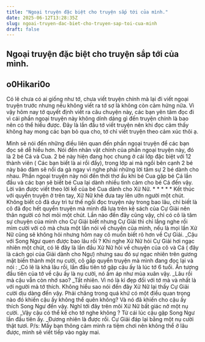 ```yaml
---
title: "Ngoại truyện đặc biệt cho truyện sắp tới của mình."
date: 2025-06-12T13:28:35Z
slug: ngoai-truyen-dac-biet-cho-truyen-sap-toi-cua-minh
draft: false
---
```


## Ngoại truyện đặc biệt cho truyện sắp tới của mình.

## o0Hikari0o

Có lẽ chưa có ai giống như tớ, chưa viết truyện chính mà lại đi viết ngoại truyện trước nhưng nếu không viết ra tớ sợ là không còn cảm hứng nữa. Vì vậy hôm nay tớ quyết định viết ra câu chuyện này, các bạn yên tâm đọc đi vì cái phần ngoại truyện này không dính dáng gì đến truyện chính là bao nên có thể hiểu được. Đây là lần đầu tớ viết truyện nên khi đọc cảm thấy không hay mong các bạn bỏ qua cho, tớ chỉ viết truyện theo cảm xúc thôi ạ.
 
   Mình sẽ nói đến những điều liên quan đến phần ngoại truyện để các bạn đọc sẽ dễ hiểu hơn. Nói đến nhân vật chính của phần ngoại truyện này, đó là 2 bé Cá và Cua. 2 bé này hiện đang học chung ở cái lớp đặc biệt với 12 thành viên ( Các bạn biết là ai rồi đấy), trong lớp ai mà ngồi bên cạnh 2 bé này bảo đảm sẽ nổi da gà ngay vì nghe phải những lời tâm sự 2 bé dành cho nhau.
  Phần ngoại truyện này nói đến thời thơ ấu khi bé Cua gặp bé Cá lần đầu và các bạn sẽ biết bé Cua lại dành nhiều tình cảm cho bé Cá đến vậy. Lời văn được viết theo lời kể của bé Cua dành cho Xử Nữ.
                     *           *          *          *         *
  Kết thúc với quyển truyện ở trên tay, Xữ Nữ khẽ đưa tay lên ưỡn người một chút. Không biết cô đã duy trì tư thế ngồi đọc truyện này trong bao lâu, chỉ biết là cô đã đọc hết quyển truyện mà mình đã lựa trên kệ sách của Cự Giải nên thân người có hơi mỏi một chút. Lần nào đến đây cũng vậy, chỉ có cô là tâm sự chuyện của mình cho Cự Giải biết nhưng Cự Giải thì chỉ lắng nghe rồi mỉm cười với cô mà chưa một lần nói về chuyện của mình, nếu là mọi lần Xử Nữ cũng sẽ không hỏi nhưng hôm nay cô muốn biết rõ hơn về Cự Giải.
 _Cậu với Song Ngư quen được bao lâu rồi ?
 Khi nghe Xử Nữ hỏi Cự Giải hơi ngạc nhiên một chút, có lẽ đây là lần đầu Xử Nữ hỏi về chuyện của cô và Cá ( đây là cách gọi của Giải dành cho Ngư) nhưng sau đó sự ngạc nhiên trên gương mặt biến thành một nụ cười, cô gấp quyển truyện mà mình đang đọc lại và nói :
 _Có lẽ là khá lâu rồi, lần đầu tiên tớ gặp cậu ấy là lúc tớ 6 tuổi. Ấn tượng đầu tiên của tớ về cậu ấy là nụ cười, nó ấm áp như mùa xuân vậy.
 _Lâu rồi mà cậu vẫn còn nhớ sao?
 _Tất nhiên. Vì nó là kỉ đẹp đối với tớ mà và nhất là với người mà tớ thích.
 Không hiểu sao nói đến đây Xử Nữ lại thấy Cự Giải cười dịu dàng đến vậy. Phải chăng trong quá khứ có một điều quan trọng nào đó khiến cậu ấy không thể quên không? Và nó đã khiến cho cậu ấy thích Song Ngư đến vậy. Nghĩ tới đây trên môi Xử Nữ bất giác nở một nụ cười.
 _Vậy cậu có thể kể cho tớ nghe không ? Từ cái lúc cậu gặp Song Ngư lần đầu tiên ấy.
 _Đương nhiên là được rồi. Cự Giải đáp lại bằng một nụ cười thật tươi.
 P/s: Mấy bạn thông cảm mình ra tiệm chơi nên không thể ở lâu được, mình sẽ viết tiếp vào ngày mai.